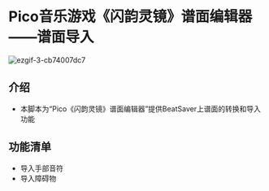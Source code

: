 # Pico音乐游戏《闪韵灵镜》谱面编辑器——谱面导入

![ezgif-3-cb74007dc7](https://user-images.githubusercontent.com/51113234/222880408-585a8142-3ff4-409c-b859-08ad155511ac.gif)

## 介绍
 - 本脚本为“Pico《闪韵灵镜》谱面编辑器”提供BeatSaver上谱面的转换和导入功能

## 功能清单
 - 导入手部音符
 - 导入障碍物
